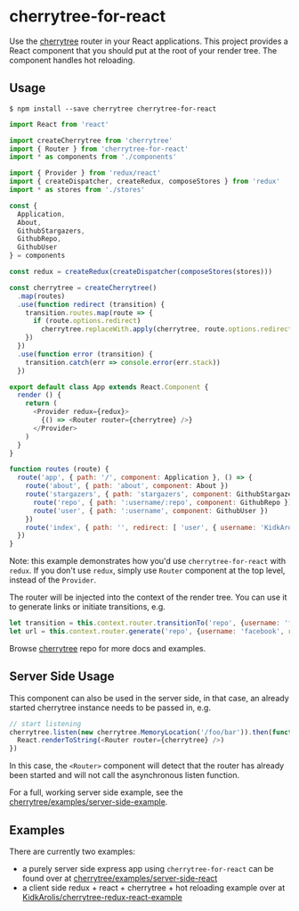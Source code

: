 # cherrytree-for-react

Use the [cherrytree](https://github.com/QubitProducts/cherrytree) router in your React applications. This project provides a React component that you should put at the root of your render tree. The component handles hot reloading.

## Usage

    $ npm install --save cherrytree cherrytree-for-react

```js
import React from 'react'

import createCherrytree from 'cherrytree'
import { Router } from 'cherrytree-for-react'
import * as components from './components'

import { Provider } from 'redux/react'
import { createDispatcher, createRedux, composeStores } from 'redux'
import * as stores from './stores'

const {
  Application,
  About,
  GithubStargazers,
  GithubRepo,
  GithubUser
} = components

const redux = createRedux(createDispatcher(composeStores(stores)))

const cherrytree = createCherrytree()
  .map(routes)
  .use(function redirect (transition) {
    transition.routes.map(route => {
      if (route.options.redirect)
        cherrytree.replaceWith.apply(cherrytree, route.options.redirect)
    })
  })
  .use(function error (transition) {
    transition.catch(err => console.error(err.stack))
  })

export default class App extends React.Component {
  render () {
    return (
      <Provider redux={redux}>
        {() => <Router router={cherrytree} />}
      </Provider>
    )
  }
}

function routes (route) {
  route('app', { path: '/', component: Application }, () => {
    route('about', { path: 'about', component: About })
    route('stargazers', { path: 'stargazers', component: GithubStargazers }, () => {
      route('repo', { path: ':username/:repo', component: GithubRepo })
      route('user', { path: ':username', component: GithubUser })
    })
    route('index', { path: '', redirect: [ 'user', { username: 'KidkArolis' }] })
  })
}
```

Note: this example demonstrates how you'd use `cherrytree-for-react` with `redux`. If you don't use `redux`, simply use `Router` component at the top level, instead of the `Provider`.

The router will be injected into the context of the render tree. You can use it to generate links or initiate transitions, e.g.

```js
let transition = this.context.router.transitionTo('repo', {username: 'facebook', repo: 'react'})
let url = this.context.router.generate('repo', {username: 'facebook', repo: 'react'})
```

Browse [cherrytree](https://github.com/QubitProducts/cherrytree) repo for more docs and examples.

## Server Side Usage

This component can also be used in the server side, in that case, an already started cherrytree
instance needs to be passed in, e.g.

```js
// start listening
cherrytree.listen(new cherrytree.MemoryLocation('/foo/bar')).then(function () {
  React.renderToString(<Router router={cherrytree} />)
})
```

In this case, the `<Router>` component will detect that the router has already been started and will
not call the asynchronous listen function.

For a full, working server side example, see the [cherrytree/examples/server-side-example](https://github.com/QubitProducts/cherrytree/tree/master/examples/server-side-react).

## Examples

There are currently two examples:

* a purely server side express app using `cherrytree-for-react` can be found over at [cherrytree/examples/server-side-react](https://github.com/QubitProducts/cherrytree/tree/master/examples/server-side-react)
* a client side redux + react + cherrytree + hot reloading example over at [KidkArolis/cherrytree-redux-react-example](https://github.com/KidkArolis/cherrytree-redux-react-example)
